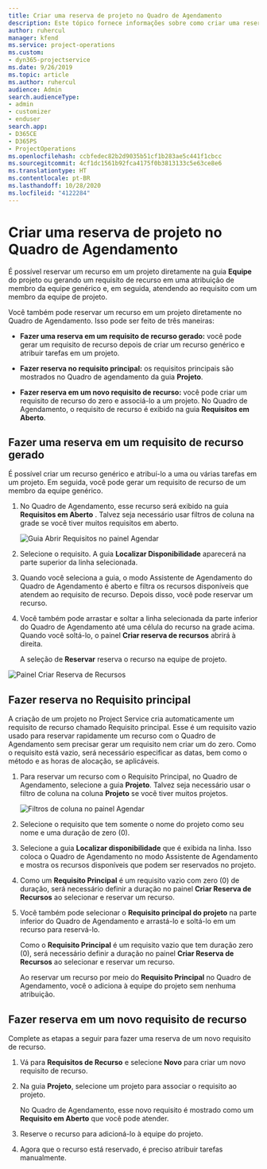 ```yaml
---
title: Criar uma reserva de projeto no Quadro de Agendamento
description: Este tópico fornece informações sobre como criar uma reserva de projeto no quadro de agendamento.
author: ruhercul
manager: kfend
ms.service: project-operations
ms.custom:
- dyn365-projectservice
ms.date: 9/26/2019
ms.topic: article
ms.author: ruhercul
audience: Admin
search.audienceType:
- admin
- customizer
- enduser
search.app:
- D365CE
- D365PS
- ProjectOperations
ms.openlocfilehash: ccbfedec82b2d9035b51cf1b283ae5c441f1cbcc
ms.sourcegitcommit: 4cf1dc1561b92fca4175f0b3813133c5e63ce8e6
ms.translationtype: HT
ms.contentlocale: pt-BR
ms.lasthandoff: 10/28/2020
ms.locfileid: "4122284"
---
```

# <a name="create-a-project-booking-from-the-schedule-board"></a>Criar uma reserva de projeto no Quadro de Agendamento

É possível reservar um recurso em um projeto diretamente na guia **Equipe** do projeto ou gerando um requisito de recurso em uma atribuição de membro da equipe genérico e, em seguida, atendendo ao requisito com um membro da equipe de projeto.

Você também pode reservar um recurso em um projeto diretamente no Quadro de Agendamento. Isso pode ser feito de três maneiras:

- **Fazer uma reserva em um requisito de recurso gerado:** você pode gerar um requisito de recurso depois de criar um recurso genérico e atribuir tarefas em um projeto.

- **Fazer reserva no requisito principal:** os requisitos principais são mostrados no Quadro de agendamento da guia **Projeto**. 

- **Fazer reserva em um novo requisito de recurso:** você pode criar um requisito de recurso do zero e associá-lo a um projeto. No Quadro de Agendamento, o requisito de recurso é exibido na guia **Requisitos em Aberto**.

## <a name="book-from-a-generated-resource-requirement"></a>Fazer uma reserva em um requisito de recurso gerado

É possível criar um recurso genérico e atribuí-lo a uma ou várias tarefas em um projeto. Em seguida, você pode gerar um requisito de recurso de um membro da equipe genérico. 

1.  No Quadro de Agendamento, esse recurso será exibido na guia **Requisitos em Aberto** . Talvez seja necessário usar filtros de coluna na grade se você tiver muitos requisitos em aberto. 

    ![Guia Abrir Requisitos no painel Agendar](media/FAQ-Project-Booking-Schedule-Board-1.png "Captura de tela da tabela de reservas e atribuições")

2. Selecione o requisito. A guia **Localizar Disponibilidade** aparecerá na parte superior da linha selecionada.
 
3. Quando você seleciona a guia, o modo Assistente de Agendamento do Quadro de Agendamento é aberto e filtra os recursos disponíveis que atendem ao requisito de recurso. Depois disso, você pode reservar um recurso.

4. Você também pode arrastar e soltar a linha selecionada da parte inferior do Quadro de Agendamento até uma célula do recurso na grade acima. Quando você soltá-lo, o painel **Criar reserva de recursos** abrirá à direita.

    A seleção de **Reservar** reserva o recurso na equipe de projeto.

![Painel Criar Reserva de Recursos](media/FAQ-Project-Booking-Schedule-Board-6.png "")
 

## <a name="book-from-the-primary-requirement"></a>Fazer reserva no Requisito principal

A criação de um projeto no Project Service cria automaticamente um requisito de recurso chamado Requisito principal. Esse é um requisito vazio usado para reservar rapidamente um recurso com o Quadro de Agendamento sem precisar gerar um requisito nem criar um do zero. Como o requisito está vazio, será necessário especificar as datas, bem como o método e as horas de alocação, se aplicáveis. 

1. Para reservar um recurso com o Requisito Principal, no Quadro de Agendamento, selecione a guia **Projeto**. Talvez seja necessário usar o filtro de coluna na coluna **Projeto** se você tiver muitos projetos.

   ![Filtros de coluna no painel Agendar](media/FAQ-Project-Booking-Schedule-Board-2.png "Captura de tela da tabela de reservas e atribuições")

2. Selecione o requisito que tem somente o nome do projeto como seu nome e uma duração de zero (0).

3. Selecione a guia **Localizar disponibilidade** que é exibida na linha. Isso coloca o Quadro de Agendamento no modo Assistente de Agendamento e mostra os recursos disponíveis que podem ser reservados no projeto.

4. Como um **Requisito Principal** é um requisito vazio com zero (0) de duração, será necessário definir a duração no painel **Criar Reserva de Recursos** ao selecionar e reservar um recurso.

5. Você também pode selecionar o **Requisito principal do projeto** na parte inferior do Quadro de Agendamento e arrastá-lo e soltá-lo em um recurso para reservá-lo.
 
    Como o **Requisito Principal** é um requisito vazio que tem duração zero (0), será necessário definir a duração no painel **Criar Reserva de Recursos** ao selecionar e reservar um recurso.
 
    Ao reservar um recurso por meio do **Requisito Principal** no Quadro de Agendamento, você o adiciona à equipe do projeto sem nenhuma atribuição.
 
## <a name="book-from-a-new-resource-requirement"></a>Fazer reserva em um novo requisito de recurso
Complete as etapas a seguir para fazer uma reserva de um novo requisito de recurso. 

1. Vá para **Requisitos de Recurso** e selecione **Novo** para criar um novo requisito de recurso.

2. Na guia **Projeto**, selecione um projeto para associar o requisito ao projeto.
 
    No Quadro de Agendamento, esse novo requisito é mostrado como um **Requisito em Aberto** que você pode atender.

3. Reserve o recurso para adicioná-lo à equipe do projeto.

4. Agora que o recurso está reservado, é preciso atribuir tarefas manualmente.

